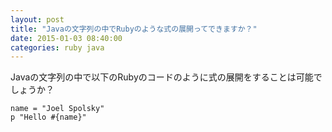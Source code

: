 ```yaml
---
layout: post
title: "Javaの文字列の中でRubyのような式の展開ってできますか？"
date: 2015-01-03 08:40:00
categories: ruby java
---
```

<p>Javaの文字列の中で以下のRubyのコードのように式の展開をすることは可能でしょうか？</p>

<pre><code>name = "Joel Spolsky"
p "Hello #{name}"
</code></pre>
